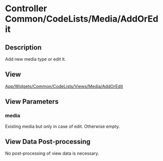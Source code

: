 # Controller Common/CodeLists/Media/AddOrEdit

## Description

Add new media type or edit it.

## View

[App/Widgets/Common/CodeLists/Views/Media/AddOrEdit](../../Views/Media/AddOrEdit.md)

## View Parameters

### media
Existing media but only in case of edit. Otherwise empty.

## View Data Post-processing

No post-processing of view data is necessary.
